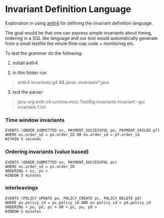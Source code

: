 # Invariant Definition Language

Exploration in using [antlr4](https://github.com/antlr/antlr4) for
defining the invariant definition language.

The goal would be that one can express simple invariants about
timing, ordering in a SQL like language and our tool would
automatically generate from a small textfile the whole
flink-cep code + monitoring etc.

To test the grammer do the following:

1. install antlr4 

2. In this folder run
> antlr4 invariants.g4 && javac invariants*.java

3. test the parser
> java org.antlr.v4.runtime.misc.TestRig invariants invariant -gui invariant-1.txt


### Time window invariants
```
EVENTS (ORDER_SUBMITTED os, PAYMENT_SUCCESSFUL ps, PAYMENT_FAILED pf)
WHERE os.order_id = ps.order_ID OR os.order_id = pf.order_id
WITHIN 5 seconds
```

### Ordering invariants (value based)
```
EVENTS (ORDER_SUBMITTED os, PAYMENT_SUCCESSFUL ps)
WHERE os.order_id = ps.order_ID
ORDERING < os, ps >
WINDOW 5 minutes
```


### interleavings
```
EVENTS (POLICY_UPDATE pu, POLICY_CREATE pc, POLICY_DELETE pd)
WHERE pu.policy_id = pc.policy_id AND pc.policy_id = pd.policy_id
ORDERING < pu, pd, pc > OR < pc, pu, pd >
WINDOW 5 minutes
```


